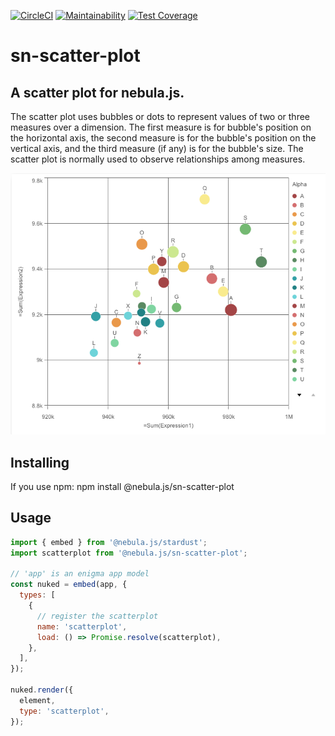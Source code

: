 [![CircleCI](https://circleci.com/gh/qlik-oss/sn-scatter-plot.svg?style=shield)](https://circleci.com/gh/qlik-oss/sn-scatter-plot)
[![Maintainability](https://api.codeclimate.com/v1/badges/da3b3287eeb33acd72c9/maintainability)](https://codeclimate.com/github/qlik-oss/sn-scatter-plot/maintainability)
[![Test Coverage](https://api.codeclimate.com/v1/badges/da3b3287eeb33acd72c9/test_coverage)](https://codeclimate.com/github/qlik-oss/sn-scatter-plot/test_coverage)

# sn-scatter-plot

## A scatter plot for nebula.js.

The scatter plot uses bubbles or dots to represent values of two or three measures over a dimension. The first measure is for bubble's position on the horizontal axis, the second measure is for the bubble's position on the vertical axis, and the third measure (if any) is for the bubble's size. The scatter plot is normally used to observe relationships among measures.

![Scatter plot example](./assets/example1.png)

## Installing

If you use npm: npm install @nebula.js/sn-scatter-plot

## Usage

```js
import { embed } from '@nebula.js/stardust';
import scatterplot from '@nebula.js/sn-scatter-plot';

// 'app' is an enigma app model
const nuked = embed(app, {
  types: [
    {
      // register the scatterplot
      name: 'scatterplot',
      load: () => Promise.resolve(scatterplot),
    },
  ],
});

nuked.render({
  element,
  type: 'scatterplot',
});
```
